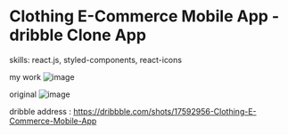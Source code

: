 # Clothing E-Commerce Mobile App - dribble Clone App

skills: react.js, styled-components, react-icons

my work
![image](https://user-images.githubusercontent.com/84432740/155830129-0ce8143f-3c8b-4aff-987c-5d0118816509.png)

original
![image](https://user-images.githubusercontent.com/84432740/155830149-61876348-6f32-4777-ae9a-0e79795b6d91.png)


dribble address : https://dribbble.com/shots/17592956-Clothing-E-Commerce-Mobile-App
